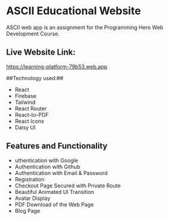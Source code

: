 # ASCII Educational Website
ASCII web app is an assignment for the Programming Hero Web Development Course.

## Live Website Link:
https://learning-platform-79b53.web.app

##Technology used:##
* React
* Firebase
* Tailwind
* React Router
* React-to-PDF
* React Icons
* Daisy UI

## Features and Functionality
* uthentication with Google
* Authentication with Github
* Authentication with Email & Password
* Registration
* Checkout Page Secured with Private Route
* Beautiful Animated UI Transition
* Avatar Display
* PDF Download of the Web Page
* Blog Page
 

